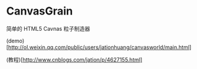 # CanvasGrain

简单的 HTML5 Cavnas 粒子制造器

(demo)[http://ol.weixin.qq.com/public/users/jationhuang/canvasworld/main.html]

(教程)[http://www.cnblogs.com/jation/p/4627155.html]
